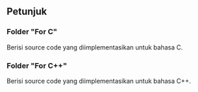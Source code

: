 ## Petunjuk

### Folder "For C"

Berisi source code yang diimplementasikan untuk bahasa C.

### Folder "For C++"

Berisi source code yang diimplementasikan untuk bahasa C++.
